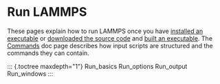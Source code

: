 # Run LAMMPS

These pages explain how to run LAMMPS once you have [installed an
executable](Install) or [downloaded the source code](Install) and [built
an executable](Build). The [Commands](Commands) doc page describes how
input scripts are structured and the commands they can contain.

::: {.toctree maxdepth="1"}
Run_basics Run_options Run_output Run_windows
:::
